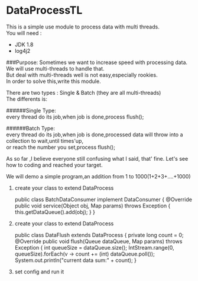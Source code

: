 # DataProcessTL
This is a simple use module to process data with multi threads.<br/>
You will need :<br/>
  * JDK 1.8
  * log4j2
  
###Purpose:
  Sometimes we want to increase speed with processing data. We will use multi-threads to handle that.<br/>
  But deal with multi-threads well is not easy,especially rookies.<br/>
  In order to solve this,write this module.<br/>
  
  There are two types : Single & Batch (they are all multi-threads)<br/>
  The differents is: <br/>  
  
######Single Type:<br/>
  every thread do its job,when job is done,process flush();<br/>
  
######Batch Type:<br/>
  every thread do its job,when job is done,processed data will throw into a collection to wait,until times'up,<br/>
  or reach the number you set,process flush();<br/>
  
As so far ,I believe everyone still confusing what I said, that' fine. 
Let's see how to coding and reached your target.

We will demo a simple program,an addition from 1 to 1000(1+2+3+....+1000)   
1. create your class to extend DataProcess

    public class BatchDataConsumer implement DataConsumer {
    	@Override
    	public void service(Object obj, Map params) throws Exception {
    		this.getDataQueue().add(obj);
    	}
    }
2. create your class to extend DataProcess

    public class DataFlush extends DataProcess {
    private long count = 0;
    @Override
    public void flush(Queue dataQueue, Map params) throws Exception {
        int queueSize = dataQueue.size();
        IntStream.range(0, queueSize).forEach(v -> count += (int) dataQueue.poll());
        System.out.println("current data sum:" + count);
    }
3. set config and run it
